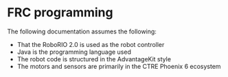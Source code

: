 # FRC programming

The following documentation assumes the following:

* That the RoboRIO 2.0 is used as the robot controller
* Java is the programming language used
* The robot code is structured in the AdvantageKit style
* The motors and sensors are primarily in the CTRE Phoenix 6 ecosystem

